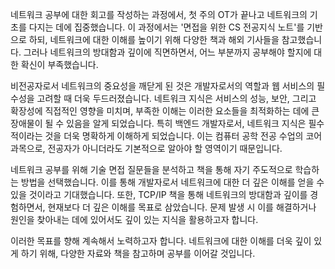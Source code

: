 네트워크 공부에 대한 회고를 작성하는 과정에서, 첫 주의 OT가 끝나고 네트워크의 기초를 다지는 데에 집중했습니다. 이 과정에서는 '면접을 위한 CS 전공지식 노트'를 기반으로 하되, 네트워크에 대한 이해를 높이기 위해 다양한 책과 해외 기사들을 참고했습니다. 그러나 네트워크의 방대함과 깊이에 직면하면서, 어느 부분까지 공부해야 할지에 대한 확신이 부족했습니다.

비전공자로서 네트워크의 중요성을 깨닫게 된 것은 개발자로서의 역할과 웹 서비스의 필수성을 고려할 때 더욱 두드러졌습니다. 네트워크 지식은 서비스의 성능, 보안, 그리고 확장성에 직접적인 영향을 미치며, 부족한 이해는 이러한 요소들을 최적화하는 데에 큰 장애물이 될 수 있음을 알게 되었습니다. 특히 백엔드 개발자로서, 네트워크 지식은 필수적이라는 것을 더욱 명확하게 이해하게 되었습니다. 이는 컴퓨터 공학 전공 수업의 코어 과목으로, 전공자가 아니더라도 기본적으로 알아야 할 영역이기 때문입니다.

네트워크 공부를 위해 기술 면접 질문들을 분석하고 책을 통해 자기 주도적으로 학습하는 방법을 선택했습니다. 이를 통해 개발자로서 네트워크에 대한 더 깊은 이해를 얻을 수 있을 것이라고 기대했습니다. 또한, TCP/IP 책을 통해 네트워크의 방대함과 깊이를 경험하면서, 현재보다 더 깊은 이해를 목표로 삼았습니다. 문제 발생 시 이를 해결하거나 원인을 찾아내는 데에 있어서도 깊이 있는 지식을 활용하고자 합니다.

이러한 목표를 향해 계속해서 노력하고자 합니다. 네트워크에 대한 이해를 더욱 깊이 있게 하기 위해, 다양한 자료와 책을 참고하며 공부를 이어갈 것입니다.
